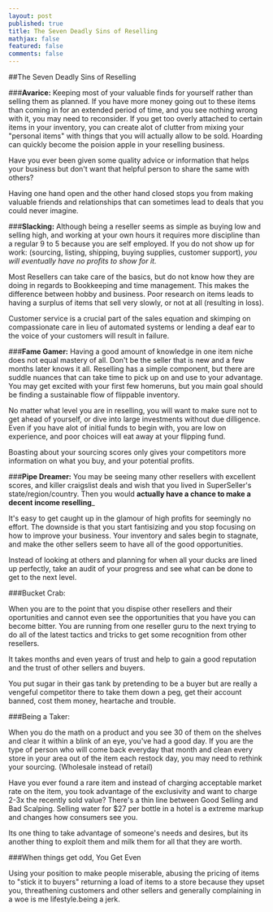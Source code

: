 ```yaml
---
layout: post
published: true
title: The Seven Deadly Sins of Reselling
mathjax: false
featured: false
comments: false
---
```


##The Seven Deadly Sins of Reselling
 
###**Avarice:**
Keeping most of your valuable finds for yourself rather than selling them as planned. If you have more money going out to these items than coming in for an extended period of time, and you see nothing wrong with it, you may need to reconsider. If you get too overly attached to certain items in your inventory, you can create alot of clutter from mixing your "personal items" with things that you will actually allow to be sold. Hoarding can quickly become the poision apple in your reselling business.

Have you ever been given some quality advice or information that helps your business but don't want that helpful person to share the same with others? 

Having one hand open and the other hand closed stops you from making valuable friends and relationships that can sometimes lead to deals that you could never imagine.
 
###**Slacking:** 
Although being a reseller seems as simple as buying low and selling high, and working at your own hours it requires more discipline than a regular 9 to 5 because you are self employed. If you do not show up for work: (sourcing, listing, shipping, buying supplies, customer support), _you will eventually have no profits to show for it._

Most Resellers can take care of the basics, but do not know how they are doing in regards to Bookkeeping and time management. This makes the difference between hobby and business. Poor research on items leads to having a surplus of items that sell very slowly, or not at all (resulting in loss).

Customer service is a crucial part of the sales equation and skimping on compassionate care in lieu of automated systems or lending a deaf ear to the voice of your customers will result in failure.

###**Fame Gamer:**
Having a good amount of knowledge in one item niche does not equal mastery of all. Don't be the seller that is new and a few months later knows it all. Reselling has a simple component, but there are suddle nuances that can take time to pick up on and use to your advantage. You may get excited with your first few homeruns, but you main goal should be finding a sustainable flow of flippable inventory. 

No matter what level you are in reselling, you will want to make sure not to get ahead of yourself, or dive into large investments without due dilligence. Even if you have alot of initial funds to begin with, you are low on experience, and poor choices will eat away at your flipping fund.

Boasting about your sourcing scores only gives your competitors more information on what you buy, and your potential profits. 
  
###**Pipe Dreamer:**
 You may be seeing many other resellers with excellent scores, and killer craigslist deals and wish that you lived in SuperSeller's state/region/country. Then you would __actually have a chance to make a decent income reselling___
 
It's easy to get caught up in the glamour of high profits for seemingly no effort. The downside is that you start fantisizing and you stop focusing on how to improve your business. Your inventory and sales begin to stagnate, and make the other sellers seem to have all of the good opportunities. 

Instead of looking at others and planning for when all your ducks are lined up perfectly, take an audit of your progress and see what can be done to get to the next level. 
 
###Bucket Crab:

When you are to the point that you dispise other resellers and their oportunities and cannot even see the opportunities that you have you can become bitter. You are running from one reseller guru to the next trying to do all of the latest tactics and tricks to get some recognition from other resellers.

It takes months and even years of trust and help to gain a good reputation and the trust of other sellers and buyers. 

You put sugar in their gas tank by pretending to be a buyer but are really a vengeful competitor there to take them down a peg, get their account banned, cost them money, heartache and trouble. 

###Being a Taker:

When you do the math on a product and you see 30 of them on the shelves and clear it within a blink of an eye, you've had a good day. If you are the type of person who will come back everyday that month and clean every store in your area out of the item each restock day, you may need to rethink your sourcing. (Wholesale instead of retail)

Have you ever found a rare item and instead of charging acceptable market rate on the item, you took advantage of the exclusivity and want to charge 2-3x the recently sold value? There's a thin line between Good Selling and Bad Scalping. Selling water for $27 per bottle in a hotel is a extreme markup and changes how consumers see you. 

Its one thing to take advantage of someone's needs and desires, but its another thing to exploit them and milk them for all that they are worth. 

###When things get odd, You Get Even

Using your position to make people miserable, abusing the pricing of items to "stick it to buyers" returning a load of items to a store because they upset you, threathening customers and other sellers and generally complaining in a woe is me lifestyle.being a jerk.